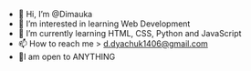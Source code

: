 - 👋 Hi, I’m @Dimauka
- 👀 I’m interested in learning Web Development
- 🌱 I’m currently learning HTML, CSS, Python and JavaScript
- 📫 How to reach me > d.dyachuk1406@gmail.com
- 🚀I am open to ANYTHING
